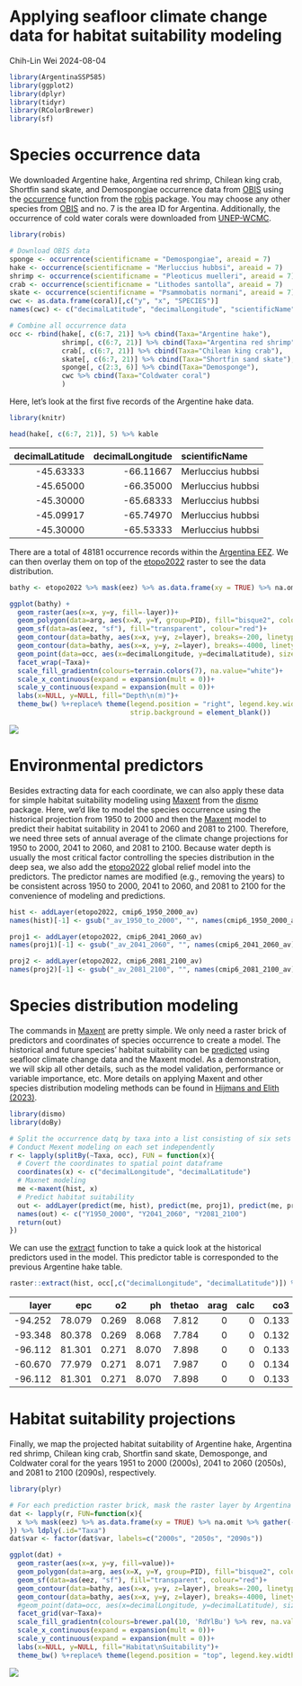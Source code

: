 Applying seafloor climate change data for habitat suitability modeling
================
Chih-Lin Wei
2024-08-04

``` r
library(ArgentinaSSP585)
library(ggplot2)
library(dplyr)
library(tidyr)
library(RColorBrewer)
library(sf)
```

# Species occurrence data

We downloaded Argentine hake, Argentina red shrimp, Chilean king crab,
Shortfin sand skate, and Demospongiae occurrence data from
[OBIS](https://obis.org/area/7) using the
[occurrence](https://www.rdocumentation.org/packages/robis/versions/2.11.3/topics/occurrence)
function from the
[robis](https://www.rdocumentation.org/packages/robis/versions/2.11.3)
package. You may choose any other species from
[OBIS](https://obis.org/area/7) and no. 7 is the area ID for Argentina.
Additionally, the occurrence of cold water corals were downloaded from
[UNEP-WCMC](https://data.unep-wcmc.org/datasets/3).

``` r
library(robis)

# Download OBIS data
sponge <- occurrence(scientificname = "Demospongiae", areaid = 7)
hake <- occurrence(scientificname = "Merluccius hubbsi", areaid = 7)
shrimp <- occurrence(scientificname = "Pleoticus muelleri", areaid = 7)
crab <- occurrence(scientificname = "Lithodes santolla", areaid = 7)
skate <- occurrence(scientificname = "Psammobatis normani", areaid = 7)
cwc <- as.data.frame(coral)[,c("y", "x", "SPECIES")]
names(cwc) <- c("decimalLatitude", "decimalLongitude", "scientificName")

# Combine all occurrence data
occ <- rbind(hake[, c(6:7, 21)] %>% cbind(Taxa="Argentine hake"), 
             shrimp[, c(6:7, 21)] %>% cbind(Taxa="Argentina red shrimp"), 
             crab[, c(6:7, 21)] %>% cbind(Taxa="Chilean king crab"), 
             skate[, c(6:7, 21)] %>% cbind(Taxa="Shortfin sand skate"), 
             sponge[, c(2:3, 6)] %>% cbind(Taxa="Demosponge"), 
             cwc %>% cbind(Taxa="Coldwater coral")
             )
```

Here, let’s look at the first five records of the Argentine hake data.

``` r
library(knitr)

head(hake[, c(6:7, 21)], 5) %>% kable
```

| decimalLatitude | decimalLongitude | scientificName    |
|----------------:|-----------------:|:------------------|
|       -45.63333 |        -66.11667 | Merluccius hubbsi |
|       -45.65000 |        -66.35000 | Merluccius hubbsi |
|       -45.30000 |        -65.68333 | Merluccius hubbsi |
|       -45.09917 |        -65.74970 | Merluccius hubbsi |
|       -45.30000 |        -65.53333 | Merluccius hubbsi |

There are a total of 48181 occurrence records within the [Argentina
EEZ](https://marineregions.org/gazetteer.php?p=details&id=8466). We can
then overlay them on top of the
[etopo2022](https://www.ncei.noaa.gov/products/etopo-global-relief-model)
raster to see the data distribution.

``` r
bathy <- etopo2022 %>% mask(eez) %>% as.data.frame(xy = TRUE) %>% na.omit

ggplot(bathy) +
  geom_raster(aes(x=x, y=y, fill=-layer))+
  geom_polygon(data=arg, aes(x=X, y=Y, group=PID), fill="bisque2", colour="transparent")+
  geom_sf(data=as(eez, "sf"), fill="transparent", colour="red")+
  geom_contour(data=bathy, aes(x=x, y=y, z=layer), breaks=-200, linetype=2, colour="gray50")+
  geom_contour(data=bathy, aes(x=x, y=y, z=layer), breaks=-4000, linetype=1, colour="gray50")+
  geom_point(data=occ, aes(x=decimalLongitude, y=decimalLatitude), size=0.5)+
  facet_wrap(~Taxa)+
  scale_fill_gradientn(colours=terrain.colors(7), na.value="white")+
  scale_x_continuous(expand = expansion(mult = 0))+
  scale_y_continuous(expand = expansion(mult = 0))+
  labs(x=NULL, y=NULL, fill="Depth\n(m)")+
  theme_bw() %+replace% theme(legend.position = "right", legend.key.width =  unit(0.5, 'cm'),
                              strip.background = element_blank())
```

![](tute3_files/figure-gfm/unnamed-chunk-4-1.png)<!-- -->

# Environmental predictors

Besides extracting data for each coordinate, we can also apply these
data for simple habitat suitability modeling using
[Maxent](https://www.rdocumentation.org/packages/dismo/versions/1.3-14/topics/maxent)
from the
[dismo](https://www.rdocumentation.org/packages/dismo/versions/1.3-14)
package. Here, we’d like to model the species occurrence using the
historical projection from 1950 to 2000 and then the
[Maxent](https://www.rdocumentation.org/packages/dismo/versions/1.3-14/topics/maxent)
model to predict their habitat suitability in 2041 to 2060 and 2081 to
2100. Therefore, we need three sets of annual average of the climate
change projections for 1950 to 2000, 2041 to 2060, and 2081 to 2100.
Because water depth is usually the most critical factor controlling the
species distribution in the deep sea, we also add the
[etopo2022](https://www.ncei.noaa.gov/products/etopo-global-relief-model)
global relief model into the predictors. The predictor names are
modified (e.g., removing the years) to be consistent across 1950 to
2000, 2041 to 2060, and 2081 to 2100 for the convenience of modeling and
predictions.

``` r
hist <- addLayer(etopo2022, cmip6_1950_2000_av)
names(hist)[-1] <- gsub("_av_1950_to_2000", "", names(cmip6_1950_2000_av))

proj1 <- addLayer(etopo2022, cmip6_2041_2060_av)
names(proj1)[-1] <- gsub("_av_2041_2060", "", names(cmip6_2041_2060_av))

proj2 <- addLayer(etopo2022, cmip6_2081_2100_av)
names(proj2)[-1] <- gsub("_av_2081_2100", "", names(cmip6_2081_2100_av))
```

# Species distribution modeling

The commands in
[Maxent](https://www.rdocumentation.org/packages/dismo/versions/1.3-14/topics/maxent)
are pretty simple. We only need a raster brick of predictors and
coordinates of species occurrence to create a model. The historical and
future species’ habitat suitability can be
[predicted](https://www.rdocumentation.org/packages/dismo/versions/1.3-14/topics/predict)
using seafloor climate change data and the Maxent model. As a
demonstration, we will skip all other details, such as the model
validation, performance or variable importance, etc. More details on
applying Maxent and other species distribution modeling methods can be
found in [Hijmans and Elith
(2023)](https://rspatial.org/raster/sdm/raster_SDM.pdf).

``` r
library(dismo)
library(doBy)

# Split the occurrence datq by taxa into a list consisting of six sets of occurrence coordinates
# Conduct Mexent modeling on each set independently
r <- lapply(splitBy(~Taxa, occ), FUN = function(x){
  # Covert the coordinates to spatial point dataframe
  coordinates(x) <- c("decimalLongitude", "decimalLatitude")
  # Maxnet modeling
  me <-maxent(hist, x)
  # Predict habitat suitability
  out <- addLayer(predict(me, hist), predict(me, proj1), predict(me, proj2))
  names(out) <- c("Y1950_2000", "Y2041_2060", "Y2081_2100")
  return(out)
})
```

We can use the
[extract](https://www.rdocumentation.org/packages/raster/versions/3.6-23/topics/extract)
function to take a quick look at the historical predictors used in the
model. This predictor table is corresponded to the previous Argentine
hake table.

``` r
raster::extract(hist, occ[,c("decimalLongitude", "decimalLatitude")]) %>% head(5) %>% kable(digits=3)
```

|   layer |    epc |    o2 |    ph | thetao | arag | calc |   co3 | co3satarag | co3satcalc | aragsat | calcsat |
|--------:|-------:|------:|------:|-------:|-----:|-----:|------:|-----------:|-----------:|--------:|--------:|
| -94.252 | 78.079 | 0.269 | 8.068 |  7.812 |    0 |    0 | 0.133 |      0.069 |      0.043 |   2.280 |   3.088 |
| -93.348 | 80.378 | 0.269 | 8.068 |  7.784 |    0 |    0 | 0.132 |      0.069 |      0.043 |   2.270 |   3.085 |
| -96.112 | 81.301 | 0.271 | 8.070 |  7.898 |    0 |    0 | 0.133 |      0.069 |      0.043 |   2.271 |   3.107 |
| -60.670 | 77.979 | 0.271 | 8.071 |  7.987 |    0 |    0 | 0.134 |      0.069 |      0.043 |   2.278 |   3.126 |
| -96.112 | 81.301 | 0.271 | 8.070 |  7.898 |    0 |    0 | 0.133 |      0.069 |      0.043 |   2.271 |   3.107 |

# Habitat suitability projections

Finally, we map the projected habitat suitability of Argentine hake,
Argentina red shrimp, Chilean king crab, Shortfin sand skate,
Demosponge, and Coldwater coral for the years 1951 to 2000 (2000s), 2041
to 2060 (2050s), and 2081 to 2100 (2090s), respectively.

``` r
library(plyr)

# For each prediction raster brick, mask the raster layer by Argentina EEZ, convert the prediction raster into data frame, and then stack the data frame for ggplot
dat <- lapply(r, FUN=function(x){
  x %>% mask(eez) %>% as.data.frame(xy = TRUE) %>% na.omit %>% gather(-x, -y, key = "var", value = "value")
}) %>% ldply(.id="Taxa")
dat$var <- factor(dat$var, labels=c("2000s", "2050s", "2090s"))

ggplot(dat) +
  geom_raster(aes(x=x, y=y, fill=value))+
  geom_polygon(data=arg, aes(x=X, y=Y, group=PID), fill="bisque2", colour="transparent")+
  geom_sf(data=as(eez, "sf"), fill="transparent", colour="red")+
  geom_contour(data=bathy, aes(x=x, y=y, z=layer), breaks=-200, linetype=2, colour="gray50")+
  geom_contour(data=bathy, aes(x=x, y=y, z=layer), breaks=-4000, linetype=1, colour="gray50")+
  #geom_point(data=occ, aes(x=decimalLongitude, y=decimalLatitude), size=0.2)+
  facet_grid(var~Taxa)+
  scale_fill_gradientn(colours=brewer.pal(10, 'RdYlBu') %>% rev, na.value="white")+
  scale_x_continuous(expand = expansion(mult = 0))+
  scale_y_continuous(expand = expansion(mult = 0))+
  labs(x=NULL, y=NULL, fill="Habitat\nSuitability")+
  theme_bw() %+replace% theme(legend.position = "top", legend.key.width =  unit(1, 'cm'))
```

![](tute3_files/figure-gfm/unnamed-chunk-8-1.png)<!-- -->
